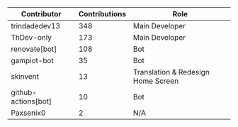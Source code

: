 | Contributor | Contributions | Role |
| ------------ | -------------- | ---- |
| trindadedev13 | 348 | Main Developer |
| ThDev-only | 173 | Main Developer |
| renovate[bot] | 108 | Bot |
| gampiot-bot | 35 | Bot |
| skinvent | 13 | Translation & Redesign Home Screen |
| github-actions[bot] | 10 | Bot |
| Paxsenix0 | 2 | N/A |
